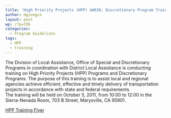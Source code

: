 ```yaml
---
title: 'High Priority Projects (HPP) &#038; Discretionary Program Training'
author: dgiongco
layout: post
wp: /?p=336
categories:
  - Program Guidelines
tags:
  - HPP
  - training
---
```

The Division of Local Assistance, Office of Special and Discretionary Programs in coordination with District Local Assistance is conducting training on High Priority Projects (HPP) Programs and Discretionary Programs. The purpose of this training is to assist local and regional agencies achieve efficient, effective and timely delivery of transportation projects in accordance with state and federal requirements.  
The training will be held on October 5, 2011, from 10:00 to 12:00 in the Sierra-Nevada Room, 703 B Street, Marysville, CA 95901.

[HPP Training Flyer][1]

 [1]: http://localhost:8888/wp-content/uploads/2011/08/d-3-training-flyer.pdf